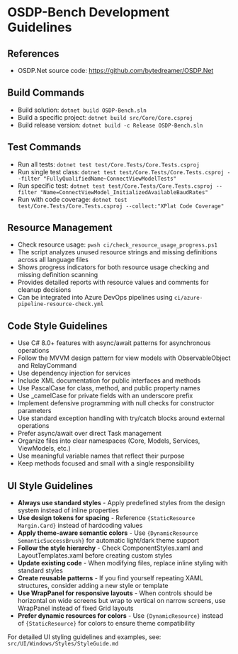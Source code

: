 # OSDP-Bench Development Guidelines

## References
- OSDP.Net source code: https://github.com/bytedreamer/OSDP.Net

## Build Commands
- Build solution: `dotnet build OSDP-Bench.sln`
- Build a specific project: `dotnet build src/Core/Core.csproj`
- Build release version: `dotnet build -c Release OSDP-Bench.sln`

## Test Commands
- Run all tests: `dotnet test test/Core.Tests/Core.Tests.csproj`
- Run single test class: `dotnet test test/Core.Tests/Core.Tests.csproj --filter "FullyQualifiedName~ConnectViewModelTests"`
- Run specific test: `dotnet test test/Core.Tests/Core.Tests.csproj --filter "Name=ConnectViewModel_InitializedAvailableBaudRates"`
- Run with code coverage: `dotnet test test/Core.Tests/Core.Tests.csproj --collect:"XPlat Code Coverage"`

## Resource Management
- Check resource usage: `pwsh ci/check_resource_usage_progress.ps1`
- The script analyzes unused resource strings and missing definitions across all language files
- Shows progress indicators for both resource usage checking and missing definition scanning
- Provides detailed reports with resource values and comments for cleanup decisions
- Can be integrated into Azure DevOps pipelines using `ci/azure-pipeline-resource-check.yml`

## Code Style Guidelines
- Use C# 8.0+ features with async/await patterns for asynchronous operations
- Follow the MVVM design pattern for view models with ObservableObject and RelayCommand
- Use dependency injection for services
- Include XML documentation for public interfaces and methods
- Use PascalCase for class, method, and public property names
- Use _camelCase for private fields with an underscore prefix
- Implement defensive programming with null checks for constructor parameters
- Use standard exception handling with try/catch blocks around external operations
- Prefer async/await over direct Task management
- Organize files into clear namespaces (Core, Models, Services, ViewModels, etc.)
- Use meaningful variable names that reflect their purpose
- Keep methods focused and small with a single responsibility

## UI Style Guidelines
- **Always use standard styles** - Apply predefined styles from the design system instead of inline properties
- **Use design tokens for spacing** - Reference `{StaticResource Margin.Card}` instead of hardcoding values
- **Apply theme-aware semantic colors** - Use `{DynamicResource SemanticSuccessBrush}` for automatic light/dark theme support
- **Follow the style hierarchy** - Check ComponentStyles.xaml and LayoutTemplates.xaml before creating custom styles
- **Update existing code** - When modifying files, replace inline styling with standard styles
- **Create reusable patterns** - If you find yourself repeating XAML structures, consider adding a new style or template
- **Use WrapPanel for responsive layouts** - When controls should be horizontal on wide screens but wrap to vertical on narrow screens, use WrapPanel instead of fixed Grid layouts
- **Prefer dynamic resources for colors** - Use `{DynamicResource}` instead of `{StaticResource}` for colors to ensure theme compatibility

For detailed UI styling guidelines and examples, see: `src/UI/Windows/Styles/StyleGuide.md`
